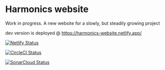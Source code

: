 # Harmonics website

Work in progress. A new website for a slowly, but steadily growing project

dev version is deployed @ <https://harmonics-website.netlify.app/>

[![Netlify Status](https://api.netlify.com/api/v1/badges/974a1728-79bf-443a-b200-86be540e72c8/deploy-status)](https://app.netlify.com/sites/harmonics-website/deploys)

[![CircleCI Status](https://badgen.net/circleci/github/vernaillen/harmonics-website?icon=circleci)](https://app.circleci.com/pipelines/github/vernaillen/harmonics-website)

[![SonarCloud Status](https://sonarcloud.io/api/project_badges/measure?project=harmonics-website&metric=alert_status)](https://sonarcloud.io/project/overview?id=harmonics-website)
